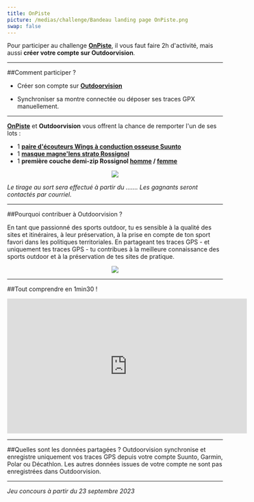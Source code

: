 ```yaml
---
title: OnPiste
picture: /medias/challenge/Bandeau landing page OnPiste.png
swap: false
---
```


Pour participer au challenge **[OnPiste](https://...)**, il vous faut faire 2h d'activité, mais aussi **créer votre compte sur Outdoorvision**.

---

##Comment participer ?

- Créer son compte sur **[Outdoorvision](https://staging-auth.outdoorvision.fr/auth/realms/PRNSN/protocol/openid-connect/registrations?client_id=back1-outdoorgeovision-prnsn&response_type=code&redirect_uri=https://staging-back.outdoorvision.fr/auth/done/&scope=openid)**

- Synchroniser sa montre connectée ou déposer ses traces GPX manuellement.
  
<participate></participate>

---

**[OnPiste](https://www.onpiste.com/)** et **Outdoorvision** vous offrent la chance de remporter l'un de ses lots : 

- 1 **[paire d'écouteurs Wings à conduction osseuse Suunto](https://www.suunto.com/fr-fr/Produits/Autres-accessoires/suunto-wing/suunto-wing-black/?gad_source=1&gclid=EAIaIQobChMIj8e9uc6OgwMVgwcGAB2YHQhMEAQYASABEgJhNPD_BwE)**
- 1 **[masque magne'lens strato Rossignol](https://www.rossignol.com/fr-fr/masque-unisexe-magnelens-strato-RKKG207000.html)**
- 1 **première couche demi-zip Rossignol [homme](https://www.rossignol.com/fr-fr/premiere-couche-demi-zip-classique-homme-RLMML07715.html) / [femme](https://www.rossignol.com/fr-fr/premiere-couche-demi-zip-classique-femme-RLMWL08715.html)**
  
<p align="center">
  <img src="/medias/challenge/Bannière lots OnPiste.png">
</p>

*Le tirage au sort sera effectué à partir du ....... Les gagnants seront contactés par courriel.*



------

##Pourquoi contribuer à Outdoorvision ?


En tant que passionné des sports outdoor, tu es sensible à la qualité des sites et itinéraires, à leur préservation, à la prise en compte de ton sport favori dans les politiques territoriales.
En partageant tes traces GPS - et uniquement tes traces GPS - tu contribues à la meilleure connaissance des sports outdoor et à la préservation de tes sites de pratique.


<p align="center">
  <img src="/medias/challenge/Bannière lots OnPiste.png">
</p>

------

##Tout comprendre en 1min30 !
<p align="center">
<iframe width="560" height="315" src="https://www.youtube.com/embed/Sua7VDlhBs4" title="YouTube video player" frameborder="0" allow="accelerometer; autoplay; clipboard-write; encrypted-media; gyroscope; picture-in-picture" allowfullscreen></iframe>
</p>


---

##Quelles sont les données partagées ?
Outdoorvision synchronise et enregistre uniquement vos traces GPS depuis votre compte Suunto, Garmin, Polar ou Décathlon. Les autres données issues de votre compte ne sont pas enregistrées dans Outdoorvision.

---

*Jeu concours à partir du 23 septembre 2023* 
<p></p>

